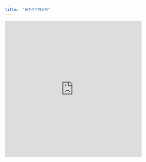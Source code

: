 ```yaml
---
title:  "울주산악영화제"
---
```

  
<iframe src="http://www.umff.kr" frameborder="0" width="450" height="450" marginwidth="0" marginheight="0" scrolling="yes">
  
울주산악영화제 온라인 상영관이 오픈 했네요.  
60여편 가까이 되네요...  
하루에 10편씩 보는걸로~ ^^;;  

- [공식사이트(umff.kr)](http://www.umff.kr/kor/default.asp)
- [온라인 상영관](http://www.umff.kr/kor/addon/00000100/onair.asp?QueryYear=2020&mse=10)  

